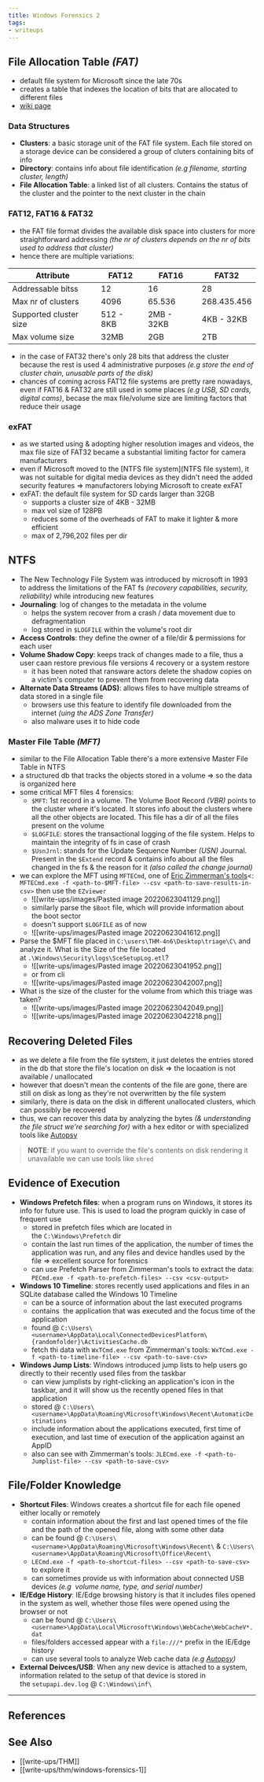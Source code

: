 ```yaml
---
title: Windows Forensics 2
tags:
- writeups
---
```


## File Allocation Table *(FAT)*
- default file system for Microsoft since the late 70s
- creates a table that indexes the location of bits that are allocated to different files
- [wiki page](https://en.wikipedia.org/wiki/File_Allocation_Table)

### Data Structures
- **Clusters**: a basic storage unit of the FAT file system. Each file stored on a storage device can be considered a group of cluters containing bits of info
- **Directory**: contains info about file identification *(e.g filename, starting cluster, length)*
- **File Allocation Table**: a linked list of all clusters. Contains the status of the cluster and the pointer to the next cluster in the chain

### FAT12, FAT16 & FAT32
- the FAT file format divides the available disk space into clusters for more straightforward addressing *(the nr of clusters depends on the nr of bits used to address that cluster)*
- hence there are multiple variations: 

| Attribute              | FAT12     | FAT16      | FAT32       |
| ---------------------- | --------- | ---------- | ----------- |
| Addressable bitss      | 12        | 16         | 28          |
| Max nr of clusters     | 4096      | 65.536     | 268.435.456 |
| Supported cluster size | 512 - 8KB | 2MB - 32KB | 4KB - 32KB  |
| Max volume size        | 32MB      | 2GB        | 2TB         | 

- in the case of FAT32 there's only 28 bits that address the cluster because the rest is used 4 administrative purposes *(e.g store the end of cluster chain, unusable parts of the disk)*
- chances of coming across FAT12 file systems are pretty rare nowadays, even if FAT16 & FAT32 are still used in some places *(e.g USB, SD cards, digital cams)*, becase the max file/volume size are limiting factors that reduce their usage

### exFAT
- as we started using & adopting higher resolution images and videos, the max file size of FAT32 became a substantial limiting factor for camera manufacturers
- even if Microsoft moved to the [NTFS file system](NTFS file system), it was not suitable for digital media devices as they didn't need the added security features => manufactorers lobying Microsoft to create exFAT
- exFAT: the default file system for SD cards larger than 32GB
	- supports a cluster size of 4KB - 32MB
	- max vol size of 128PB
	- reduces some of the overheads of FAT to make it lighter & more efficient
	- max of 2,796,202 files per dir

## NTFS 
- The New Technology File System was introduced by microsoft in 1993 to address the limitations of the FAT fs *(recovery capabilities, security, reliability)* while introducing new features
- **Journaling**: log of changes to the metadata in the volume
	- helps the system recover from a crash / data movement due to defragmentation
	- log stored in `$LOGFILE` within the volume's root dir
- **Access Controls**: they define the owner of a file/dir & permissions for each user
- **Volume Shadow Copy**: keeps track of changes made to a file, thus a user caan restore previous file versions 4 recovery or a system restore
	- it has been noted that ransware actors delete the shadow copies on a victim's computer to prevent them from recovering data
- **Alternate Data Streams (ADS)**: allows files to have multiple streams of data stored in a single file
	- browsers use this feature to identify file downloaded from the internet *(uing the ADS Zone Transfer)*
	- also malware uses it to hide code

### Master File Table *(MFT)*
- similar to the File Allocation Table there's a more extensive Master File Table in NTFS 
- a structured db that tracks the objects stored in a volume => so the data is organized here
- some critical MFT files 4 forensics:
	- `$MFT`: 1st record in a volume. The Volume Boot Record *(VBR)* points to the cluster where it's located. It stores info about the clusters where all the other objects are located. This file has a dir of all the files present on the volume
	- `$LOGFILE`: stores the transactional logging of the file system. Helps to maintain the integrity of fs in case of crash
	- `$UsnJrnl`: stands for the Update Sequence Number *(USN)* Journal. Present in the `$Extend` record & contains info about all the files changed in the fs & the reason for it *(also called the change journal)*
- we can explore the MFT using `MFTECmd`, one of [Eric Zimmerman's tools](https://ericzimmerman.github.io/#!index.md)<: `MFTECmd.exe -f <path-to-$MFT-file> --csv <path-to-save-results-in-csv>` then use the `EZviewer`
	- ![[write-ups/images/Pasted image 20220623041129.png]]
	- similarly parse the `$Boot` file, which will provide information about the boot sector
	- doesn't support `$LOGFILE` as of now
	- ![[write-ups/images/Pasted image 20220623041612.png]]
- Parse the $MFT file placed in `C:\users\THM-4n6\Desktop\triage\C\` and analyze it. What is the Size of the file located at `.\Windows\Security\logs\SceSetupLog.etl`?
	- ![[write-ups/images/Pasted image 20220623041952.png]]
	- or from cli
	- ![[write-ups/images/Pasted image 20220623042007.png]]
- What is the size of the cluster for the volume from which this triage was taken?
	- ![[write-ups/images/Pasted image 20220623042049.png]]
	- ![[write-ups/images/Pasted image 20220623042218.png]]

## Recovering Deleted Files
- as we delete a file from the file sytstem, it just deletes the entries stored in the db that store the file's location on disk => the locaation is not available / unallocated
- however that doesn't mean the contents of the file are gone, there are still on disk as long as they're not overwritten by the file system
- similarly, there is data on the disk in different unallocated clusters, which can possibly be recovered
- thus, we can recover this data by analyzing the bytes *(& understanding the file struct we're searching for)* with a hex editor or with specialized tools like [Autopsy](https://www.autopsy.com/)

> **NOTE**: if you want to override the file's contents on disk rendering it unavailable we can use tools like `shred` 


## Evidence of Execution
- **Windows Prefetch files**: when a program runs on Windows, it stores its info for future use. This is used to load the program quickly in case of frequent use
	- stored in prefetch files which are located in the `C:\Windows\Prefetch` dir
	- contain the last run times of the application, the number of times the application was run, and any files and device handles used by the file => excellent source for forensics
	- can use Prefetch Parser from Zimmerman's tools to extract the data: `PECmd.exe -f <path-to-prefetch-files> --csv <csv-output>`
- **Windows 10 Timeline**: stores recently used applications and files in an SQLite database called the Windows 10 Timeline
	- can be a source of information about the last executed programs
	- contains  the application that was executed and the focus time of the application
	- found @ `C:\Users\<username>\AppData\Local\ConnectedDevicesPlatform\{randomfolder}\ActivitiesCache.db`
	- fetch thi data with `WxTCmd.exe` from Zimmerman's tools: `WxTCmd.exe -f <path-to-timeline-file> --csv <path-to-save-csv>`
- **Windows Jump Lists**: Windows introduced jump lists to help users go directly to their recently used files from the taskbar
	- can view jumplists by right-clicking an application's icon in the taskbar, and it will show us the recently opened files in that application
	- stored @ `C:\Users\<username>\AppData\Roaming\Microsoft\Windows\Recent\AutomaticDestinations`
	- include information about the applications executed, first time of execution, and last time of execution of the application against an AppID
	- also can see with Zimmerman's tools: `JLECmd.exe -f <path-to-Jumplist-file> --csv <path-to-save-csv>`

## File/Folder Knowledge
- **Shortcut Files**: Windows creates a shortcut file for each file opened either locally or remotely
	- contain information about the first and last opened times of the file and the path of the opened file, along with some other data
	- can be found @ `C:\Users\<username>\AppData\Roaming\Microsoft\Windows\Recent\` & `C:\Users\<username>\AppData\Roaming\Microsoft\Office\Recent\`
	- `LECmd.exe -f <path-to-shortcut-files> --csv <path-to-save-csv>` to explore it
	- can sometimes provide us with information about connected USB devices *(e.g  volume name, type, and serial number)*
- **IE/Edge History**: IE/Edge browsing history is that it includes files opened in the system as well, whether those files were opened using the browser or not
	- can be found @ `C:\Users\<username>\AppData\Local\Microsoft\Windows\WebCache\WebCacheV*.dat`
	- files/folders accessed appear with a `file:///*` prefix in the IE/Edge history
	- can use several tools to analyze Web cache data *(e.g [Autopsy](https://www.autopsy.com/))*
- **External Deivces/USB**: When any new device is attached to a system, information related to the setup of that device is stored in the `setupapi.dev.log` @ `C:\Windows\inf\`

---

## References

## See Also
- [[write-ups/THM]]
- [[write-ups/thm/windows-forensics-1]]
